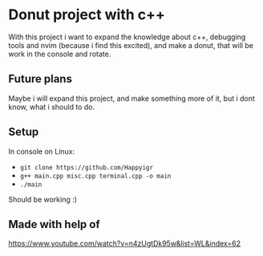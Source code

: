 # Donut project with c++

With this project i want to expand the knowledge about c++, debugging tools and nvim (because i find this excited), and make a donut, that will be work in the console and rotate.

## Future plans

Maybe i will expand this project, and make something more of it, but i dont know, what i should to do.

## Setup

In console on Linux:
- `git clone https://github.com/Happyigr`
- `g++ main.cpp misc.cpp terminal.cpp -o main`
- `./main`

Should be working :)

## Made with help of

https://www.youtube.com/watch?v=n4zUgtDk95w&list=WL&index=62
